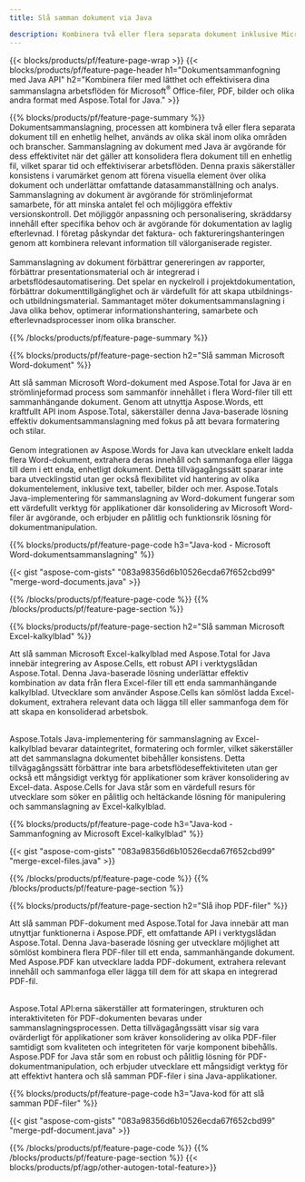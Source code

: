```yaml
---
title: Slå samman dokument via Java 

description: Kombinera två eller flera separata dokument inklusive Microsoft Word, Excel, PowerPoint, PDF och bilder via din Java-applikation. Testa sammanslagningsresultaten online via app.
---
```


{{< blocks/products/pf/feature-page-wrap >}}
{{< blocks/products/pf/feature-page-header h1="Dokumentsammanfogning med Java API" h2="Kombinera filer med lätthet och effektivisera dina sammanslagna arbetsflöden för Microsoft<sup>&reg;</sup> Office-filer, PDF, bilder och olika andra format med Aspose.Total for Java." >}}

{{% blocks/products/pf/feature-page-summary %}}
Dokumentsammanslagning, processen att kombinera två eller flera separata dokument till en enhetlig helhet, används av olika skäl inom olika områden och branscher. Sammanslagning av dokument med Java är avgörande för dess effektivitet när det gäller att konsolidera flera dokument till en enhetlig fil, vilket sparar tid och effektiviserar arbetsflöden. Denna praxis säkerställer konsistens i varumärket genom att förena visuella element över olika dokument och underlättar omfattande datasammanställning och analys. Sammanslagning av dokument är avgörande för strömlinjeformat samarbete, för att minska antalet fel och möjliggöra effektiv versionskontroll. Det möjliggör anpassning och personalisering, skräddarsy innehåll efter specifika behov och är avgörande för dokumentation av laglig efterlevnad. I företag påskyndar det faktura- och faktureringshanteringen genom att kombinera relevant information till välorganiserade register. 
<br /><br />
Sammanslagning av dokument förbättrar genereringen av rapporter, förbättrar presentationsmaterial och är integrerad i arbetsflödesautomatisering. Det spelar en nyckelroll i projektdokumentation, förbättrar dokumenttillgänglighet och är värdefullt för att skapa utbildnings- och utbildningsmaterial. Sammantaget möter dokumentsammanslagning i Java olika behov, optimerar informationshantering, samarbete och efterlevnadsprocesser inom olika branscher.

{{% /blocks/products/pf/feature-page-summary  %}}

{{% blocks/products/pf/feature-page-section  h2="Slå samman Microsoft Word-dokument" %}}

Att slå samman Microsoft Word-dokument med Aspose.Total for Java är en strömlinjeformad process som sammanför innehållet i flera Word-filer till ett sammanhängande dokument. Genom att utnyttja Aspose.Words, ett kraftfullt API inom Aspose.Total, säkerställer denna Java-baserade lösning effektiv dokumentsammanslagning med fokus på att bevara formatering och stilar. 
<br /><br />
Genom integrationen av Aspose.Words for Java kan utvecklare enkelt ladda flera Word-dokument, extrahera deras innehåll och sammanfoga eller lägga till dem i ett enda, enhetligt dokument. Detta tillvägagångssätt sparar inte bara utvecklingstid utan ger också flexibilitet vid hantering av olika dokumentelement, inklusive text, tabeller, bilder och mer. Aspose.Totals Java-implementering för sammanslagning av Word-dokument fungerar som ett värdefullt verktyg för applikationer där konsolidering av Microsoft Word-filer är avgörande, och erbjuder en pålitlig och funktionsrik lösning för dokumentmanipulation.


{{% blocks/products/pf/feature-page-code h3="Java-kod - Microsoft Word-dokumentsammanslagning" %}}

{{< gist "aspose-com-gists" "083a98356d6b10526ecda67f652cbd99" "merge-word-documents.java" >}}

{{% /blocks/products/pf/feature-page-code  %}}
{{% /blocks/products/pf/feature-page-section %}}

{{% blocks/products/pf/feature-page-section  h2="Slå samman Microsoft Excel-kalkylblad" %}}

Att slå samman Microsoft Excel-kalkylblad med Aspose.Total for Java innebär integrering av Aspose.Cells, ett robust API i verktygslådan Aspose.Total. Denna Java-baserade lösning underlättar effektiv kombination av data från flera Excel-filer till ett enda sammanhängande kalkylblad. Utvecklare som använder Aspose.Cells kan sömlöst ladda Excel-dokument, extrahera relevant data och lägga till eller sammanfoga dem för att skapa en konsoliderad arbetsbok. <br /> <br />

Aspose.Totals Java-implementering för sammanslagning av Excel-kalkylblad bevarar dataintegritet, formatering och formler, vilket säkerställer att det sammanslagna dokumentet bibehåller konsistens. Detta tillvägagångssätt förbättrar inte bara arbetsflödeseffektiviteten utan ger också ett mångsidigt verktyg för applikationer som kräver konsolidering av Excel-data. Aspose.Cells for Java står som en värdefull resurs för utvecklare som söker en pålitlig och heltäckande lösning för manipulering och sammanslagning av Excel-kalkylblad.


{{% blocks/products/pf/feature-page-code h3="Java-kod - Sammanfogning av Microsoft Excel-kalkylblad" %}}

{{< gist "aspose-com-gists" "083a98356d6b10526ecda67f652cbd99" "merge-excel-files.java" >}}

{{% /blocks/products/pf/feature-page-code  %}}
{{% /blocks/products/pf/feature-page-section %}}


{{% blocks/products/pf/feature-page-section  h2="Slå ihop PDF-filer" %}}

Att slå samman PDF-dokument med Aspose.Total for Java innebär att man utnyttjar funktionerna i Aspose.PDF, ett omfattande API i verktygslådan Aspose.Total. Denna Java-baserade lösning ger utvecklare möjlighet att sömlöst kombinera flera PDF-filer till ett enda, sammanhängande dokument. Med Aspose.PDF kan utvecklare ladda PDF-dokument, extrahera relevant innehåll och sammanfoga eller lägga till dem för att skapa en integrerad PDF-fil. <br /><br />

Aspose.Total API:erna säkerställer att formateringen, strukturen och interaktiviteten för PDF-dokumenten bevaras under sammanslagningsprocessen. Detta tillvägagångssätt visar sig vara ovärderligt för applikationer som kräver konsolidering av olika PDF-filer samtidigt som kvaliteten och integriteten för varje komponent bibehålls. Aspose.PDF for Java står som en robust och pålitlig lösning för PDF-dokumentmanipulation, och erbjuder utvecklare ett mångsidigt verktyg för att effektivt hantera och slå samman PDF-filer i sina Java-applikationer. 

{{% blocks/products/pf/feature-page-code h3="Java-kod för att slå samman PDF-filer" %}}

{{< gist "aspose-com-gists" "083a98356d6b10526ecda67f652cbd99" "merge-pdf-document.java" >}}

{{% /blocks/products/pf/feature-page-code  %}}
{{% /blocks/products/pf/feature-page-section %}}
{{< blocks/products/pf/agp/other-autogen-total-feature>}}